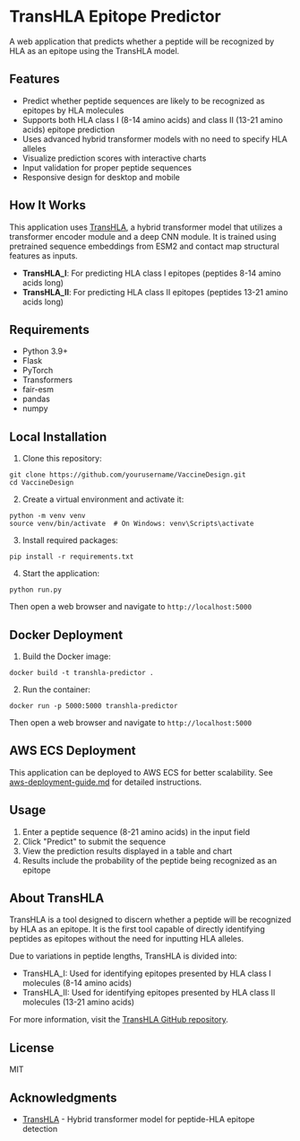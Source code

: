 # TransHLA Epitope Predictor

A web application that predicts whether a peptide will be recognized by HLA as an epitope using the TransHLA model.

## Features

- Predict whether peptide sequences are likely to be recognized as epitopes by HLA molecules
- Supports both HLA class I (8-14 amino acids) and class II (13-21 amino acids) epitope prediction
- Uses advanced hybrid transformer models with no need to specify HLA alleles
- Visualize prediction scores with interactive charts
- Input validation for proper peptide sequences
- Responsive design for desktop and mobile

## How It Works

This application uses [TransHLA](https://github.com/SkywalkerLuke/TransHLA), a hybrid transformer model that utilizes a transformer encoder module and a deep CNN module. It is trained using pretrained sequence embeddings from ESM2 and contact map structural features as inputs.

- **TransHLA_I**: For predicting HLA class I epitopes (peptides 8-14 amino acids long)
- **TransHLA_II**: For predicting HLA class II epitopes (peptides 13-21 amino acids long)

## Requirements

- Python 3.9+
- Flask
- PyTorch
- Transformers
- fair-esm
- pandas
- numpy

## Local Installation

1. Clone this repository:
```
git clone https://github.com/yourusername/VaccineDesign.git
cd VaccineDesign
```

2. Create a virtual environment and activate it:
```
python -m venv venv
source venv/bin/activate  # On Windows: venv\Scripts\activate
```

3. Install required packages:
```
pip install -r requirements.txt
```

4. Start the application:
```
python run.py
```

Then open a web browser and navigate to `http://localhost:5000`

## Docker Deployment

1. Build the Docker image:
```
docker build -t transhla-predictor .
```

2. Run the container:
```
docker run -p 5000:5000 transhla-predictor
```

Then open a web browser and navigate to `http://localhost:5000`

## AWS ECS Deployment

This application can be deployed to AWS ECS for better scalability. See [aws-deployment-guide.md](aws-deployment-guide.md) for detailed instructions.

## Usage

1. Enter a peptide sequence (8-21 amino acids) in the input field
2. Click "Predict" to submit the sequence
3. View the prediction results displayed in a table and chart
4. Results include the probability of the peptide being recognized as an epitope

## About TransHLA

TransHLA is a tool designed to discern whether a peptide will be recognized by HLA as an epitope. It is the first tool capable of directly identifying peptides as epitopes without the need for inputting HLA alleles.

Due to variations in peptide lengths, TransHLA is divided into:
- TransHLA_I: Used for identifying epitopes presented by HLA class I molecules (8-14 amino acids)
- TransHLA_II: Used for identifying epitopes presented by HLA class II molecules (13-21 amino acids)

For more information, visit the [TransHLA GitHub repository](https://github.com/SkywalkerLuke/TransHLA).

## License

MIT

## Acknowledgments

- [TransHLA](https://github.com/SkywalkerLuke/TransHLA) - Hybrid transformer model for peptide-HLA epitope detection 